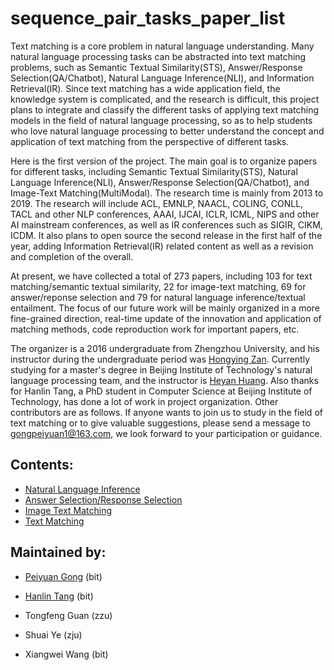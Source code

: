 # sequence_pair_tasks_paper_list

Text matching is a core problem in natural language understanding. Many natural language processing tasks can be abstracted into text matching problems, such as Semantic Textual Similarity(STS), Answer/Response Selection(QA/Chatbot), Natural Language Inference(NLI), and Information Retrieval(IR). Since text matching has a wide application field, the knowledge system is complicated, and the research is difficult, this project plans to integrate and classify the different tasks of applying text matching models in the field of natural language processing, so as to help students who love natural language processing to better understand the concept and application of text matching from the perspective of different tasks.

Here is the first version of the project. The main goal is to organize papers for different tasks, including Semantic Textual Similarity(STS), Natural Language Inference(NLI), Answer/Response Selection(QA/Chatbot), and Image-Text Matching(MultiModal). The research time is mainly from 2013 to 2019. The research will include ACL, EMNLP, NAACL, COLING, CONLL, TACL and other NLP conferences, AAAI, IJCAI, ICLR, ICML, NIPS and other AI mainstream conferences, as well as IR conferences such as SIGIR, CIKM, ICDM. It also plans to open source the second release in the first half of the year, adding Information Retrieval(IR) related content as well as a revision and completion of the overall.

At present, we have collected a total of 273 papers, including 103 for text matching/semantic textual similarity, 22 for image-text matching, 69 for answer/reponse selection and 79 for natural language inference/textual entailment. The focus of our future work will be mainly organized in a more fine-grained direction, real-time update of the innovation and application of matching methods, code reproduction work for important papers, etc.

The organizer is a 2016 undergraduate from Zhengzhou University, and his instructor during the undergraduate period was [Hongying Zan](http://www5.zzu.edu.cn/nlp/info/1004/1169.htm). Currently studying for a master's degree in Beijing Institute of Technology's natural language processing team, and the instructor is [Heyan Huang](http://cs.bit.edu.cn/szdw/jsml/js/hhy/index.htm). Also thanks for Hanlin Tang, a PhD student in Computer Science at Beijing Institute of Technology, has done a lot of work in project organization. Other contributors are as follows. If anyone wants to join us to study in the field of text matching or to give valuable suggestions, please send a message to gongpeiyuan1@163.com,  we look forward to your participation or guidance.

## Contents:

* [Natural Language Inference](./natural-language-interference/nli-list.md)
* [Answer Selection/Response Selection](./QA/QA-list.md)
* [Image Text Matching](./image-text-matching/itm-list.md)
* [Text Matching](./text-matching/tm-list.md)

## Maintained by:

* [Peiyuan Gong](https://github.com/XianYuGong) (bit) 

* [Hanlin Tang](https://github.com/hanlintang) (bit)

* Tongfeng Guan (zzu)

* Shuai Ye (zju) 

* Xiangwei Wang (bit) 

